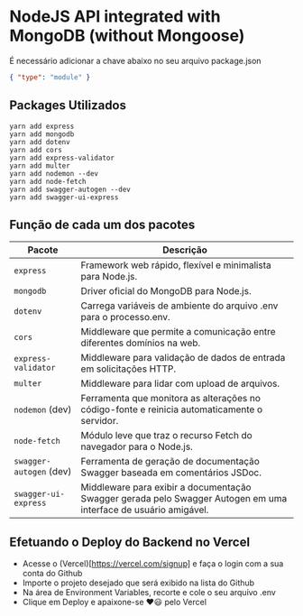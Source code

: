 # NodeJS API integrated with MongoDB (without Mongoose) 

É necessário adicionar a chave abaixo no seu arquivo package.json
```json
{ "type": "module" }
```


## Packages Utilizados
```
yarn add express
yarn add mongodb
yarn add dotenv
yarn add cors
yarn add express-validator
yarn add multer
yarn add nodemon --dev
yarn add node-fetch
yarn add swagger-autogen --dev
yarn add swagger-ui-express 
```

## Função de cada um dos pacotes
<table><thead><tr><th>Pacote</th><th>Descrição</th></tr></thead><tbody><tr><td><code>express</code></td><td>Framework web rápido, flexível e minimalista para Node.js.</td></tr><tr><td><code>mongodb</code></td><td>Driver oficial do MongoDB para Node.js.</td></tr><tr><td><code>dotenv</code></td><td>Carrega variáveis ​​de ambiente do arquivo .env para o processo.env.</td></tr><tr><td><code>cors</code></td><td>Middleware que permite a comunicação entre diferentes domínios na web.</td></tr><tr><td><code>express-validator</code></td><td>Middleware para validação de dados de entrada em solicitações HTTP.</td></tr><tr><td><code>multer</code></td><td>Middleware para lidar com upload de arquivos.</td></tr><tr><td><code>nodemon</code> (dev)</td><td>Ferramenta que monitora as alterações no código-fonte e reinicia automaticamente o servidor.</td></tr><tr><td><code>node-fetch</code></td><td>Módulo leve que traz o recurso Fetch do navegador para o Node.js.</td></tr><tr><td><code>swagger-autogen</code> (dev)</td><td>Ferramenta de geração de documentação Swagger baseada em comentários JSDoc.</td></tr><tr><td><code>swagger-ui-express</code></td><td>Middleware para exibir a documentação Swagger gerada pelo Swagger Autogen em uma interface de usuário amigável.</td></tr></tbody></table>

## Efetuando o Deploy do Backend no Vercel

- Acesse o (Vercel)[https://vercel.com/signup] e faça o login com a sua conta do Github
- Importe o projeto desejado que será exibido na lista do Github
- Na área de Environment Variables, recorte e cole o seu arquivo .env
- Clique em Deploy e apaixone-se ♥️😃 pelo Vercel 

